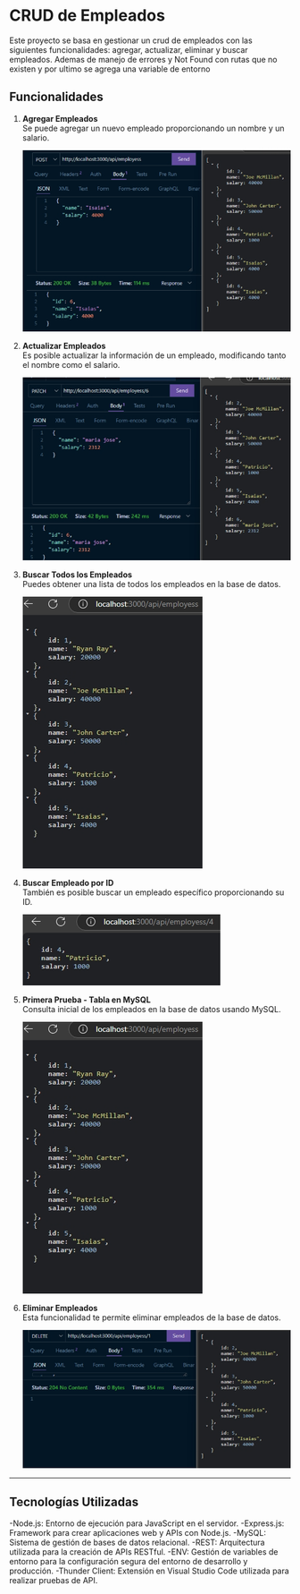 # CRUD de Empleados

Este proyecto se basa en gestionar un crud de empleados con las siguientes funcionalidades: agregar, actualizar, eliminar y buscar empleados. Ademas de manejo de errores y Not Found con rutas que no existen y por ultimo se agrega una variable de entorno

## Funcionalidades

1. **Agregar Empleados**  
   Se puede agregar un nuevo empleado proporcionando un nombre y un salario.

   ![Agregar Empleado](./src/assets/Add%20persona.png)

2. **Actualizar Empleados**  
   Es posible actualizar la información de un empleado, modificando tanto el nombre como el salario.

   ![Actualizar Empleado](./src/assets/Actualizando%20personas.png)

3. **Buscar Todos los Empleados**  
   Puedes obtener una lista de todos los empleados en la base de datos.

   ![Buscar Todos los Empleados](./src/assets/bsuqueda%20de%20todos.png)

4. **Buscar Empleado por ID**  
   También es posible buscar un empleado específico proporcionando su ID.

   ![Buscar Empleado por ID](./src/assets/Busqueda%20por%20id.png)

5. **Primera Prueba - Tabla en MySQL**  
   Consulta inicial de los empleados en la base de datos usando MySQL.

   ![Primera Prueba Tabla](./src/assets/bsuqueda%20de%20todos.png)

6. **Eliminar Empleados**  
   Esta funcionalidad te permite eliminar empleados de la base de datos.

   ![Eliminar Empleado](./src/assets/Delete.png)

---

## Tecnologías Utilizadas
-Node.js: Entorno de ejecución para JavaScript en el servidor.
-Express.js: Framework para crear aplicaciones web y APIs con Node.js.
-MySQL: Sistema de gestión de bases de datos relacional.
-REST: Arquitectura utilizada para la creación de APIs RESTful.
-ENV: Gestión de variables de entorno para la configuración segura del entorno de desarrollo y producción.
-Thunder Client: Extensión en Visual Studio Code utilizada para realizar pruebas de API.


